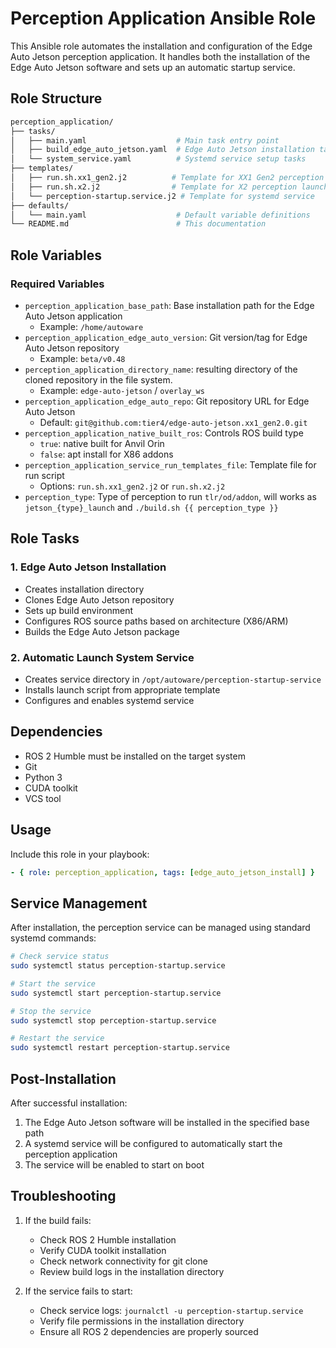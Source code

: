 # Perception Application Ansible Role

This Ansible role automates the installation and configuration of the Edge Auto Jetson perception application. It handles both the installation of the Edge Auto Jetson software and sets up an automatic startup service.

## Role Structure

```bash
perception_application/
├── tasks/
│   ├── main.yaml                    # Main task entry point
│   ├── build_edge_auto_jetson.yaml  # Edge Auto Jetson installation tasks
│   └── system_service.yaml          # Systemd service setup tasks
├── templates/
│   ├── run.sh.xx1_gen2.j2          # Template for XX1 Gen2 perception launch script
│   ├── run.sh.x2.j2                # Template for X2 perception launch script
│   └── perception-startup.service.j2 # Template for systemd service
├── defaults/
│   └── main.yaml                    # Default variable definitions
└── README.md                        # This documentation
```

## Role Variables

### Required Variables

- `perception_application_base_path`: Base installation path for the Edge Auto Jetson application
  - Example: `/home/autoware`
- `perception_application_edge_auto_version`: Git version/tag for Edge Auto Jetson repository
  - Example: `beta/v0.48`
- `perception_application_directory_name`: resulting directory of the cloned repository in the file system.
  - Example: `edge-auto-jetson` / `overlay_ws`
- `perception_application_edge_auto_repo`: Git repository URL for Edge Auto Jetson
  - Default: `git@github.com:tier4/edge-auto-jetson.xx1_gen2.0.git`
- `perception_application_native_built_ros`: Controls ROS build type
  - `true`: native built for Anvil Orin
  - `false`: apt install for X86 addons
- `perception_application_service_run_templates_file`: Template file for run script
  - Options: `run.sh.xx1_gen2.j2` or `run.sh.x2.j2`
- `perception_type`: Type of perception to run `tlr/od/addon`, will works as `jetson_{type}_launch` and `./build.sh {{ perception_type }}`

## Role Tasks

### 1. Edge Auto Jetson Installation

- Creates installation directory
- Clones Edge Auto Jetson repository
- Sets up build environment
- Configures ROS source paths based on architecture (X86/ARM)
- Builds the Edge Auto Jetson package

### 2. Automatic Launch System Service

- Creates service directory in `/opt/autoware/perception-startup-service`
- Installs launch script from appropriate template
- Configures and enables systemd service

## Dependencies

- ROS 2 Humble must be installed on the target system
- Git
- Python 3
- CUDA toolkit
- VCS tool

## Usage

Include this role in your playbook:

```yaml
- { role: perception_application, tags: [edge_auto_jetson_install] }
```

## Service Management

After installation, the perception service can be managed using standard systemd commands:

```bash
# Check service status
sudo systemctl status perception-startup.service

# Start the service
sudo systemctl start perception-startup.service

# Stop the service
sudo systemctl stop perception-startup.service

# Restart the service
sudo systemctl restart perception-startup.service
```

## Post-Installation

After successful installation:

1. The Edge Auto Jetson software will be installed in the specified base path
2. A systemd service will be configured to automatically start the perception application
3. The service will be enabled to start on boot

## Troubleshooting

1. If the build fails:
   - Check ROS 2 Humble installation
   - Verify CUDA toolkit installation
   - Check network connectivity for git clone
   - Review build logs in the installation directory

2. If the service fails to start:
   - Check service logs: `journalctl -u perception-startup.service`
   - Verify file permissions in the installation directory
   - Ensure all ROS 2 dependencies are properly sourced